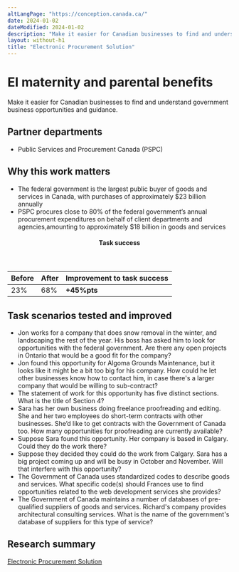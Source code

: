 ```yaml
---
altLangPage: "https://conception.canada.ca/"
date: 2024-01-02
dateModified: 2024-01-02
description: "Make it easier for Canadian businesses to find and understand government business opportunities and guidance."
layout: without-h1
title: "Electronic Procurement Solution"
---
```

<h1 property="name headline" id="wb-cont" dir="ltr">EI maternity and parental benefits</h1>
<p>Make it easier for Canadian businesses to find and understand government business opportunities and guidance.</p>
<h2>Partner departments</h2>
<ul>
  <li>Public Services and Procurement Canada (PSPC)</li>
</ul>
<h2>Why this work matters</h2>
<ul>
  <li class="custli">The federal government is the largest public buyer of goods and services in Canada, with purchases of approximately $23 billion annually</li>
  <li>PSPC procures close to 80% of the federal government’s annual procurement expenditures on behalf of client departments and agencies,amounting to approximately $18 billion in goods and services</li>
</ul>
<div class="row mrgn-tp-lg mrgn-bttm-lg">
  <div class="col-md-8">
    <div class="panel panel-success">
      <header class="panel-heading">
        <h4 class="panel-title text-center">Task success</h4>
      </header>
      <table class="table">
        <thead>
          <tr style="">
            <th scope="col" class="col-md-3">Before</th>
            <th scope="col" class="col-md-3">After</th>
            <th scope="col" class="col-md-6">Improvement to task success</th>
          </tr>
        </thead>
        <tbody>
          <tr>
            <td class="table-smnum">23%</td>
            <td class="table-smnum">68%</td>
            <td class="table-smnum"><span class="text-success"><strong>+45%pts</strong></span></td>
          </tr>
        </tbody>
      </table>
    </div>
  </div>
</div>
<h2>Task scenarios tested and improved</h2>
<ul class="custul">
  <li class="custli">Jon works for a company that does snow removal in the winter, and landscaping the rest of the year. His boss has asked him to look for opportunities with the federal government. Are there any open projects in Ontario that would be a good fit for the company?</li>
  <li class="custli">Jon found this opportunity for Algoma Grounds Maintenance, but it looks like it might be a bit too big for his company. How could he let other businesses know how to contact him, in case there's a larger company that would be willing to sub-contract?</li>
  <li class="custli">The statement of work for this opportunity has five distinct sections. What is the title of Section 4?</li>
  <li class="custli">Sara has her own business doing freelance proofreading and editing. She and her two employees do short-term contracts with other businesses. She’d like to get contracts with the Government of Canada too. How many opportunities for proofreading are currently available?</li>
  <li class="custli">Suppose Sara found this opportunity. Her company is based in Calgary. Could they do the work there?</li>
  <li class="custli">Suppose they decided they could do the work from Calgary. Sara has a big project coming up and will be busy in October and November. Will that interfere with this opportunity?</li>
  <li class="custli">The Government of Canada uses standardized codes to describe goods and services. What specific code(s) should Frances use to find opportunities related to the web development services she provides?</li>
  <li class="custli">The Government of Canada maintains a number of databases of pre-qualified suppliers of goods and services. Richard's company provides architectural consulting services. What is the name of the government's database of suppliers for this type of service?</li>
</ul>
<h2>Research summary</h2>
<p><a href="https://blog.canada.ca/research-summaries/electronic-procurement-research-summary.html">Electronic Procurement Solution</a></p>
